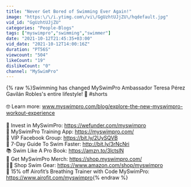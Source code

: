 ```yaml
---
title: "Never Get Bored of Swimming Ever Again!"
image: "https:\/\/i.ytimg.com\/vi\/GgUzhtUJjZU\/hqdefault.jpg"
vid_id: "GgUzhtUJjZU"
categories: "People-Blogs"
tags: ["myswimpro","swimming","swimmer"]
date: "2021-10-12T21:45:35+03:00"
vid_date: "2021-10-12T14:00:16Z"
duration: "PT56S"
viewcount: "504"
likeCount: "19"
dislikeCount: "0"
channel: "MySwimPro"
---
```

{% raw %}Swimming has changed MySwimPro Ambassador Teresa Pérez Gavilán Robles's entire lifestyle! 🙌 #shorts<br /><br />🤓 Learn more: www.myswimpro.com/blog/explore-the-new-myswimpro-workout-experience<br /><br />🤑 Invest in MySwimPro: <a rel="nofollow" target="blank" href="https://wefunder.com/myswimpro">https://wefunder.com/myswimpro</a> <br />📲  MySwimPro Training App: <a rel="nofollow" target="blank" href="https://myswimpro.com/">https://myswimpro.com/</a> <br />🏅 VIP Facebook Group: <a rel="nofollow" target="blank" href="https://bit.ly/2UySQVB">https://bit.ly/2UySQVB</a> <br />🚀  7-Day Guide To Swim Faster: <a rel="nofollow" target="blank" href="http://bit.ly/3rNcNri">http://bit.ly/3rNcNri</a> <br />📚  Swim Like A Pro Book: <a rel="nofollow" target="blank" href="https://amzn.to/3lctslN">https://amzn.to/3lctslN</a> <br />👕 Get MySwimPro Merch: <a rel="nofollow" target="blank" href="https://shop.myswimpro.com/">https://shop.myswimpro.com/</a><br />🏊‍♀️ Shop Swim Gear: <a rel="nofollow" target="blank" href="https://www.amazon.com/shop/myswimpro">https://www.amazon.com/shop/myswimpro</a><br />💨 15% off Airofit’s Breathing Trainer with Code MySwimPro: <a rel="nofollow" target="blank" href="https://www.airofit.com/myswimpro">https://www.airofit.com/myswimpro</a>{% endraw %}
